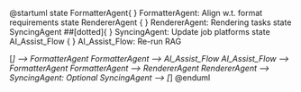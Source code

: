 @startuml
state FormatterAgent{
}
FormatterAgent: Align w.t. format requirements
state RendererAgent {
}
RendererAgent: Rendering tasks
state SyncingAgent ##[dotted]{
}
SyncingAgent: Update job platforms
state AI_Assist_Flow {
}
AI_Assist_Flow: Re-run RAG

[*] --> FormatterAgent
FormatterAgent --> AI_Assist_Flow
AI_Assist_Flow --> FormatterAgent
FormatterAgent --> RendererAgent
RendererAgent --> SyncingAgent: Optional
SyncingAgent --> [*]
@enduml